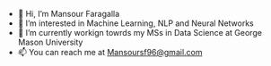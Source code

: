 - 👋 Hi, I’m Mansour Faragalla
- 👀 I’m interested in Machine Learning, NLP and Neural Networks 
- 🌱 I’m currently workign towrds my MSs in Data Science at George Mason University
- 📫 You can reach me at Mansoursf96@gmail.com



